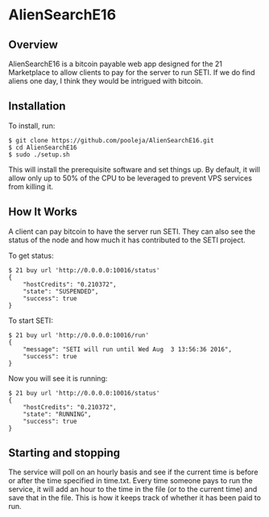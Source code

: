 # AlienSearchE16

## Overview
AlienSearchE16 is a bitcoin payable web app designed for the 21 Marketplace to allow clients to pay for the server to run SETI.  If we do find
aliens one day, I think they would be intrigued with bitcoin.

## Installation
To install, run:

```
$ git clone https://github.com/pooleja/AlienSearchE16.git
$ cd AlienSearchE16
$ sudo ./setup.sh
```

This will install the prerequisite software and set things up.  By default, it will allow only up to 50% of the CPU to be leveraged to prevent
VPS services from killing it.

## How It Works
A client can pay bitcoin to have the server run SETI.  They can also see the status of the node and how much it has contributed to the SETI project.

To get status:
```
$ 21 buy url 'http://0.0.0.0:10016/status'
{
    "hostCredits": "0.210372",
    "state": "SUSPENDED",
    "success": true
}
```

To start SETI:
```
$ 21 buy url 'http://0.0.0.0:10016/run'
{
    "message": "SETI will run until Wed Aug  3 13:56:36 2016",
    "success": true
}

```

Now you will see it is running:
```
$ 21 buy url 'http://0.0.0.0:10016/status'
{
    "hostCredits": "0.210372",
    "state": "RUNNING",
    "success": true
}
```

## Starting and stopping
The service will poll on an hourly basis and see if the current time is before or after the time specified in time.txt.  Every time someone pays
to run the service, it will add an hour to the time in the file (or to the current time) and save that in the file.  This is how it keeps track of
whether it has been paid to run.
